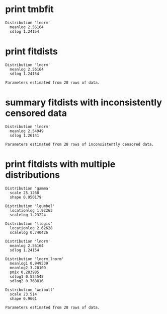 # print tmbfit

    Distribution 'lnorm'
      meanlog 2.56164
      sdlog 1.24154
    

# print fitdists

    Distribution 'lnorm'
      meanlog 2.56164
      sdlog 1.24154
    
    Parameters estimated from 28 rows of data.

# summary fitdists with inconsistently censored data

    Distribution 'lnorm'
      meanlog 2.54949
      sdlog 1.26141
    
    Parameters estimated from 28 rows of inconsistently censored data.

# print fitdists with multiple distributions

    Distribution 'gamma'
      scale 25.1268
      shape 0.950179
    
    Distribution 'lgumbel'
      locationlog 1.92263
      scalelog 1.23224
    
    Distribution 'llogis'
      locationlog 2.62628
      scalelog 0.740426
    
    Distribution 'lnorm'
      meanlog 2.56164
      sdlog 1.24154
    
    Distribution 'lnorm_lnorm'
      meanlog1 0.949539
      meanlog2 3.20109
      pmix 0.283985
      sdlog1 0.554545
      sdlog2 0.768816
    
    Distribution 'weibull'
      scale 23.514
      shape 0.9661
    
    Parameters estimated from 28 rows of data.

